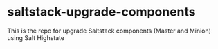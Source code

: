 # saltstack-upgrade-components
This is the repo for upgrade Saltstack components (Master and Minion) using Salt Highstate
